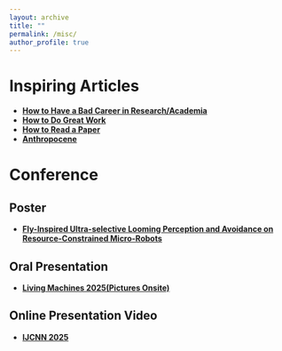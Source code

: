 ```yaml
---
layout: archive
title: ""
permalink: /misc/
author_profile: true
---
```


# Inspiring Articles 
- **[How to Have a Bad Career in Research/Academia](https://people.eecs.berkeley.edu/~pattrsn/talks/BadCareer.pdf)**
- **[How to Do Great Work](https://www.paulgraham.com/greatwork.html)**
- **[How to Read a Paper](https://web.stanford.edu/class/ee384m/Handouts/HowtoReadPaper.pdf)**
- **[Anthropocene](https://education.nationalgeographic.org/resource/anthropocene/)**


# Conference
## Poster  
- **[Fly-Inspired Ultra-selective Looming Perception and Avoidance on Resource-Constrained Micro-Robots](../assets/TAROS_2025_Poster_100.pdf)**  
## Oral Presentation  
- **[Living Machines 2025(Pictures Onsite)](../assets/LivingMachines.pdf)**  
## Online Presentation Video  
- **[IJCNN 2025](https://www.bilibili.com/video/BV15F7HzyEy1/)**  


